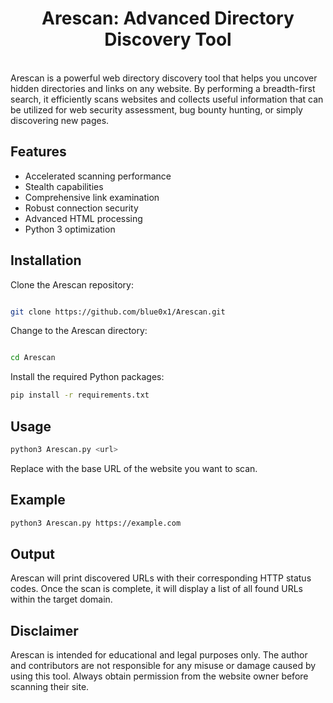 <h1 align="center">Arescan: Advanced Directory Discovery Tool</h1>

<br>Arescan is a powerful web directory discovery tool that helps you uncover hidden directories and links on any website. By performing a breadth-first search, it efficiently scans websites and collects useful information that can be utilized for web security assessment, bug bounty hunting, or simply discovering new pages.
<br>
## Features

- Accelerated scanning performance
- Stealth capabilities
- Comprehensive link examination
- Robust connection security
- Advanced HTML processing
- Python 3 optimization



## Installation <br>
Clone the Arescan repository:<br>
``` bash

git clone https://github.com/blue0x1/Arescan.git
```
Change to the Arescan directory:<br>
``` bash

cd Arescan
```
Install the required Python packages:
``` bash
pip install -r requirements.txt
```
## Usage <br>
``` bash
python3 Arescan.py <url>
```
Replace <url> with the base URL of the website you want to scan.

## Example <br>
``` bash
python3 Arescan.py https://example.com
  ```
## Output <br>
Arescan will print discovered URLs with their corresponding HTTP status codes. Once the scan is complete, it will display a list of all found URLs within the target domain.<br>


## Disclaimer
Arescan is intended for educational and legal purposes only. The author and contributors are not responsible for any misuse or damage caused by using this tool. Always obtain permission from the website owner before scanning their site.


